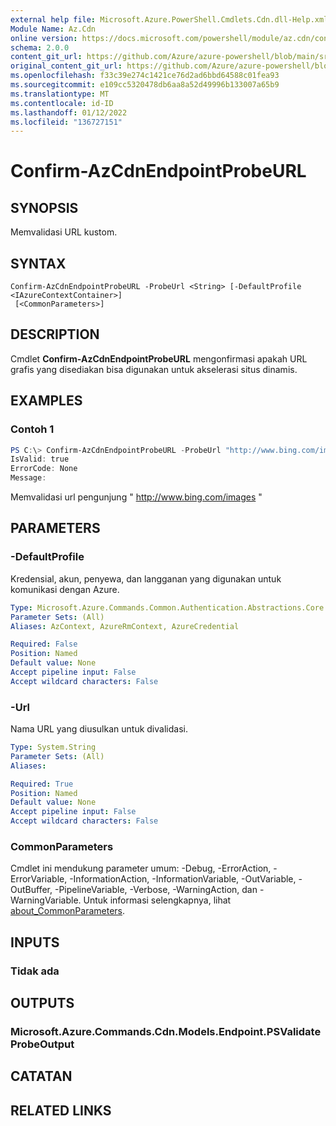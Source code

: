 ```yaml
---
external help file: Microsoft.Azure.PowerShell.Cmdlets.Cdn.dll-Help.xml
Module Name: Az.Cdn
online version: https://docs.microsoft.com/powershell/module/az.cdn/confirm-azcdnendpointprobeurl
schema: 2.0.0
content_git_url: https://github.com/Azure/azure-powershell/blob/main/src/Cdn/Cdn/help/Confirm-AzCdnEndpointProbeURL.md
original_content_git_url: https://github.com/Azure/azure-powershell/blob/main/src/Cdn/Cdn/help/Confirm-AzCdnEndpointProbeURL.md
ms.openlocfilehash: f33c39e274c1421ce76d2ad6bbd64588c01fea93
ms.sourcegitcommit: e109cc5320478db6aa8a52d49996b133007a65b9
ms.translationtype: MT
ms.contentlocale: id-ID
ms.lasthandoff: 01/12/2022
ms.locfileid: "136727151"
---
```

# Confirm-AzCdnEndpointProbeURL

## SYNOPSIS
Memvalidasi URL kustom.

## SYNTAX

```
Confirm-AzCdnEndpointProbeURL -ProbeUrl <String> [-DefaultProfile <IAzureContextContainer>]
 [<CommonParameters>]
```

## DESCRIPTION
Cmdlet **Confirm-AzCdnEndpointProbeURL** mengonfirmasi apakah URL grafis yang disediakan bisa digunakan untuk akselerasi situs dinamis.

## EXAMPLES

### Contoh 1
```powershell
PS C:\> Confirm-AzCdnEndpointProbeURL -ProbeUrl "http://www.bing.com/images"
IsValid: true
ErrorCode: None
Message:
```

Memvalidasi url pengunjung " http://www.bing.com/images "

## PARAMETERS

### -DefaultProfile
Kredensial, akun, penyewa, dan langganan yang digunakan untuk komunikasi dengan Azure.

```yaml
Type: Microsoft.Azure.Commands.Common.Authentication.Abstractions.Core.IAzureContextContainer
Parameter Sets: (All)
Aliases: AzContext, AzureRmContext, AzureCredential

Required: False
Position: Named
Default value: None
Accept pipeline input: False
Accept wildcard characters: False
```

### -Url
Nama URL yang diusulkan untuk divalidasi.

```yaml
Type: System.String
Parameter Sets: (All)
Aliases:

Required: True
Position: Named
Default value: None
Accept pipeline input: False
Accept wildcard characters: False
```

### CommonParameters
Cmdlet ini mendukung parameter umum: -Debug, -ErrorAction, -ErrorVariable, -InformationAction, -InformationVariable, -OutVariable, -OutBuffer, -PipelineVariable, -Verbose, -WarningAction, dan -WarningVariable. Untuk informasi selengkapnya, lihat [about_CommonParameters](http://go.microsoft.com/fwlink/?LinkID=113216).

## INPUTS

### Tidak ada

## OUTPUTS

### Microsoft.Azure.Commands.Cdn.Models.Endpoint.PSValidateProbeOutput

## CATATAN

## RELATED LINKS
